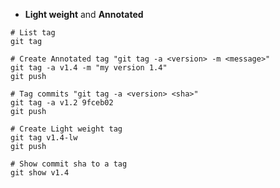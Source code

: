 * **Light weight** and **Annotated**

```shell
# List tag
git tag
```

```shell
# Create Annotated tag "git tag -a <version> -m <message>"
git tag -a v1.4 -m "my version 1.4"
git push

# Tag commits "git tag -a <version> <sha>"
git tag -a v1.2 9fceb02
git push
```

```shell
# Create Light weight tag
git tag v1.4-lw
git push
```

```shell
# Show commit sha to a tag
git show v1.4
```
